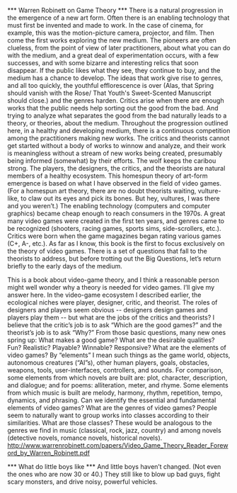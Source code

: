 *** Warren Robinett on Game Theory ***
There is a natural progression in the emergence of a new art form. Often there is an enabling technology that must first be invented and made to work. In the case of cinema, for example, this was the motion-picture camera, projector, and film. Then come the first works exploring the new medium. The pioneers are often clueless, from the point of view of later practitioners, about what you can do with the medium, and a great deal of experimentation occurs, with a few successes, and with some bizarre and interesting relics that soon disappear. If the public likes what they see, they continue to buy, and the medium has a chance to develop. The ideas that work give rise to genres, and all too quickly, the youthful efflorescence is over (Alas, that Spring should vanish with the Rose/ That Youth's Sweet-Scented Manuscript should close.) and the genres harden. Critics arise when there are enough works that the public needs help sorting out the good from the bad. And trying to analyze what separates the good from the bad naturally leads to a theory, or theories, about the medium. Throughout the progression outlined here, in a healthy and developing medium, there is a continuous competition among the practitioners making new works. The critics and theorists cannot get started without a body of works to winnow and analyze, and their work is meaningless without a stream of new works being created, presumably being informed (somewhat) by their efforts. The wolf keeps the caribou strong. The players, the designers, the critics, and the theorists are natural members of a healthy ecosystem.
This homespun theory of art-form emergence is based on what I have observed in the field of video games. (For a homespun art theory, there are no doubt theorists waiting, vulture-like, to claw out its eyes and pick its bones. But hey, vultures, I was there and you weren’t.) The enabling technology (computers and computer graphics) became cheap enough to reach consumers in the 1970s. A great many video games were created in the first ten years, and genres came to be recognized (shooters, racing games, sports sims, side-scrollers, etc.). Critics were born when the game magazines began rating various games (C+, A-, etc.). As far as I know, this book is the first to focus exclusively on the theory of video games. There is a set of questions that fall to the theorists to address, but before trotting out the Big Questions, let’s return briefly to the early days of the medium.

This is a book about video-game theory, and I think a reasonable person might well wonder why a theory is needed for video games. I’ll give my answer here. In the video-game ecosystem I described earlier, the ecological niches were player, designer, critic, and theorist. The roles of designers and players seem obvious -- designers design games and players play them -- but what are the jobs of the critics and theorists? I believe that the critic’s job is to ask “Which are the good games?” and the theorist’s job is to ask “Why?” From those basic questions, many new ones spring up:
What makes a good game? What are the desirable qualities? Fun? Realistic? Playable? Winnable? Responsive?
What are the elements of video games? By “elements” I mean such things as the game world, objects, autonomous creatures (“AI”s), other human players, goals, obstacles, weapons, tools, user-interfaces, controllers, and sounds. For comparison, some elements from which novels are built are: plot, character, description, and dialogue; and for poems: alliteration, meter, and rhyme. Some elements from which music is built are melody, harmony, rhythm, repetition, tempo, dynamics, and phrasing. Can we identify the essential and fundamental elements of video games?
What are the genres of video games? People seem to naturally want to group works into classes according to their similarities. What are those classes? These would be analogous to the genres we
find in music (classical, rock, jazz, country) and among novels (detective novels, romance novels, historical novels).
http://www.warrenrobinett.com/papers/Video_Game_Theory_Reader_Foreword_by_Warren_Robinett.pdf


*** What do little boys like ***
And little boys haven’t changed. (Not even the ones who are now 30 or 40.) They still like to blow up bad guys, fight scary monsters, and drive noisy, powerful vehicles.
